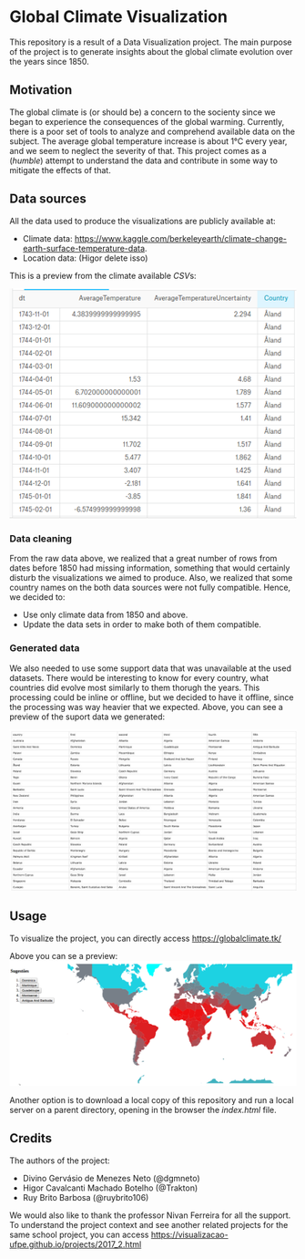 # Global Climate Visualization

This repository is a result of a Data Visualization project. The main purpose of the project is to generate insights about the global climate evolution over the years since 1850. 

## Motivation

The global climate is (or should be) a concern to the socienty since we began to experience the consequences of the global warming. Currently, there is a poor set of tools to analyze and comprehend available data on the subject.
The average global temperature increase is about 1°C every year, and we seem to neglect the severity of that. This project comes as a (*humble*) attempt to understand the data and contribute in some way to mitigate the effects of that.

## Data sources

All the  data used to produce the visualizations are publicly available at:
* Climate data: https://www.kaggle.com/berkeleyearth/climate-change-earth-surface-temperature-data.
* Location data: (Higor delete isso)

This is a preview from the climate available *CSV*s:

![Raw Data Preview](https://github.com/dgmneto/projeto-visualizacao/blob/master/images/vis1.png)

### Data cleaning

From the raw data above, we realized that a great number of rows from dates before 1850 had missing information, something that would certainly disturb the visualizations we aimed to produce. Also, we realized that some country names on the both data sources were not fully compatible. Hence, we decided to:
* Use only climate data from 1850 and above.
* Update the data sets in order to make both of them compatible. 

### Generated data

We also needed to use some support data that was unavailable at the used datasets. There would be interesting to know for every country, what countries did evolve most similarly to them thorugh the years. This processing could be inline or offline, but we decided to have it offline, since the processing was way heavier that we expected.
Above, you can see a preview of the suport data we generated:

![Support Data Preview](https://github.com/dgmneto/projeto-visualizacao/blob/master/images/vis3.jpg)

## Usage

To visualize the project, you can directly access https://globalclimate.tk/

Above you can se a preview:
![Project Preview](https://github.com/dgmneto/projeto-visualizacao/blob/master/images/vis2.png)

Another option is to download a local copy of this repository and run a local server on a parent directory, opening in the browser the *index.html* file.

## Credits

The authors of the project:

* Divino Gervásio de Menezes Neto (@dgmneto)
* Higor Cavalcanti Machado Botelho (@Trakton)
* Ruy Brito Barbosa (@ruybrito106)

We would also like to thank the professor Nivan Ferreira for all the support. To understand the project context and see another related projects for the same school project, you can access https://visualizacao-ufpe.github.io/projects/2017_2.html

